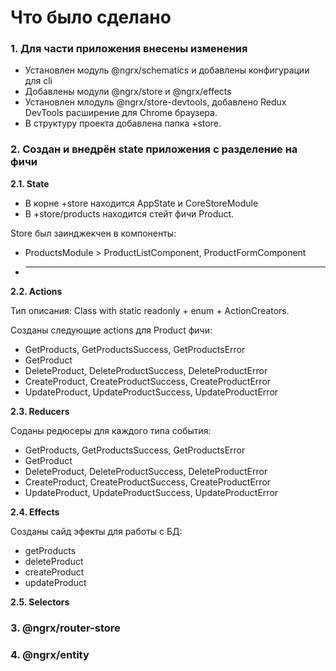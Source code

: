 # Что было сделано

### 1. Для части приложения внесены изменения

  * Установлен модуль @ngrx/schematics и добавлены конфигурации для cli
  * Добавлены модули @ngrx/store и @ngrx/effects
  * Установлен млодуль @ngrx/store-devtools, добавлено Redux DevTools расширение для Chrome браузера.
  * В структуру проекта добавлена папка +store.


### 2. Создан и внедрён state приложения с разделение на фичи

**2.1. State**

  * В корне +store находится AppState и CoreStoreModule
  * В +store/products находится стейт фичи Product.


Store был заинджекчен в компоненты:

  * ProductsModule > ProductListComponent, ProductFormComponent
  * ___


**2.2. Actions**

Тип описания: Class with static readonly + enum + ActionCreators.

Созданы следующие actions для Product фичи:

  * GetProducts, GetProductsSuccess, GetProductsError
  * GetProduct
  * DeleteProduct, DeleteProductSuccess, DeleteProductError
  * CreateProduct, CreateProductSuccess, CreateProductError  
  * UpdateProduct, UpdateProductSuccess, UpdateProductError


**2.3. Reducers**

Соданы редюсеры для каждого типа события:

  * GetProducts, GetProductsSuccess, GetProductsError
  * GetProduct
  * DeleteProduct, DeleteProductSuccess, DeleteProductError
  * CreateProduct, CreateProductSuccess, CreateProductError  
  * UpdateProduct, UpdateProductSuccess, UpdateProductError


**2.4. Effects**

Созданы сайд эфекты для работы с БД:

  * getProducts
  * deleteProduct
  * createProduct
  * updateProduct


**2.5. Selectors**





### 3. @ngrx/router-store

### 4. @ngrx/entity





